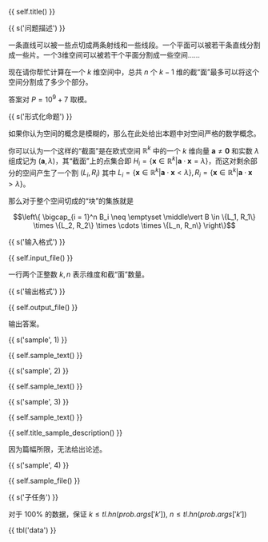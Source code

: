 {{ self.title() }}

{{ s('问题描述') }}

一条直线可以被一些点切成两条射线和一些线段。一个平面可以被若干条直线分割成一些片。一个3维空间可以被若干个平面分割成一些空间……

现在请你帮忙计算在一个 $k$ 维空间中，总共 $n$ 个 $k-1$ 维的截“面”最多可以将这个空间分割成了多少个部分。

答案对 $P = 10^9 + 7$ 取模。

{{ s('形式化命题') }}

如果你认为空间的概念是模糊的，那么在此处给出本题中对空间严格的数学概念。

你可以认为一个这样的“截面”是在欧式空间 $\mathbb R^k$ 中的一个 $k$ 维向量 $\mathbf a \neq \mathbf 0$ 和实数 $\lambda$ 组成记为 $(\mathbf 
a, \lambda)$，其“截面”上的点集合即 $H_i = \left\{ \mathbf x \in \mathbb R^k \middle\vert \mathbf a \cdot \mathbf x = \lambda \right\}$，而这对剩余部分的空间产生了一个割 $(L_i, R_i)$ 其中 $L_i = \left\{ \mathbf x \in \mathbb R^k \middle\vert \mathbf a \cdot \mathbf x < \lambda \right\}, R_i = \left\{ \mathbf x \in \mathbb R^k \middle\vert \mathbf a \cdot \mathbf x > \lambda \right\}$。

那么对于整个空间切成的“块”的集族就是

$$\left\{ \bigcap_{i = 1}^n B_i \neq \emptyset \middle\vert B \in \{L_1, R_1\} \times \{L_2, R_2\} \times \cdots \times \{L_n, R_n\} \right\}$$

{{ s('输入格式') }}

{{ self.input_file() }}

一行两个正整数 $k, n$ 表示维度和截“面”数量。

{{ s('输出格式') }}

{{ self.output_file() }}

输出答案。

{{ s('sample', 1) }}

{{ self.sample_text() }}

{{ s('sample', 2) }}

{{ self.sample_text() }}

{{ s('sample', 3) }}

{{ self.sample_text() }}

{{ self.title_sample_description() }}

因为篇幅所限，无法给出论述。

{{ s('sample', 4) }}

{{ self.sample_file() }}

{{ s('子任务') }}

对于 $100\%$ 的数据，保证 $k \le {{ tl.hn(prob.args['k']) }}$, $n \le {{ tl.hn(prob.args['k']) }}$

{{ tbl('data') }}

